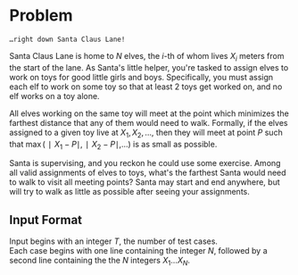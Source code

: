 # Problem

    …right down Santa Claus Lane!

Santa Claus Lane is home to $N$ elves, the $i$-th of whom lives $X_i$​ meters from the start of the lane. As Santa's little helper, you're tasked to assign elves to work on toys for good little girls and boys. Specifically, you must assign each elf to work on some toy so that at least $2$ toys get worked on, and no elf works on a toy alone.

All elves working on the same toy will meet at the point which minimizes the farthest distance that any of them would need to walk. Formally, if the elves assigned to a given toy live at $X_1​, X_2​, …,$ then they will meet at point $P$ such that $\max(∣X_1−P∣, ∣X_2−P∣, …)$ is as small as possible.

Santa is supervising, and you reckon he could use some exercise. Among all valid assignments of elves to toys, what's the farthest Santa would need to walk to visit all meeting points? Santa may start and end anywhere, but will try to walk as little as possible after seeing your assignments.

## Input Format

Input begins with an integer $T$, the number of test cases.  
Each case begins with one line containing the integer $N$, followed by a second line containing the the $N$ integers $X_1...X_N$​.
